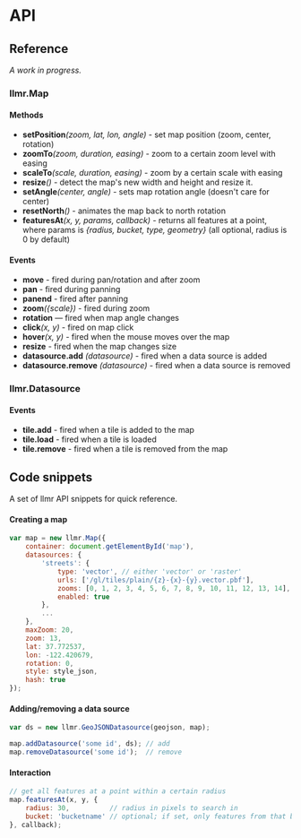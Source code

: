 # API

## Reference

*A work in progress.*

### llmr.Map

#### Methods

- **setPosition**_(zoom, lat, lon, angle)_ - set map position (zoom, center, rotation)
- **zoomTo**_(zoom, duration, easing)_ - zoom to a certain zoom level with easing
- **scaleTo**_(scale, duration, easing)_ - zoom by a certain scale with easing
- **resize**_()_ - detect the map's new width and height and resize it.
- **setAngle**_(center, angle)_ - sets map rotation angle (doesn't care for center)
- **resetNorth**_()_ - animates the map back to north rotation
- **featuresAt**_(x, y, params, callback)_ - returns all features at a point, where params is _{radius, bucket, type, geometry}_ (all optional, radius is 0 by default)

#### Events

- **move** - fired during pan/rotation and after zoom
- **pan** - fired during panning
- **panend** - fired after panning
- **zoom**_({scale})_ - fired during zoom
- **rotation** — fired when map angle changes
- **click**_(x, y)_ - fired on map click
- **hover**_(x, y)_ - fired when the mouse moves over the map
- **resize** - fired when the map changes size
- **datasource.add** *(datasource)* - fired when a data source is added
- **datasource.remove** *(datasource)* - fired when a data source is removed

### llmr.Datasource

#### Events

- **tile.add** - fired when a tile is added to the map
- **tile.load** - fired when a tile is loaded
- **tile.remove** - fired when a tile is removed from the map


## Code snippets

A set of llmr API snippets for quick reference.

#### Creating a map

```js
var map = new llmr.Map({
    container: document.getElementById('map'),
    datasources: {
        'streets': {
            type: 'vector', // either 'vector' or 'raster'
            urls: ['/gl/tiles/plain/{z}-{x}-{y}.vector.pbf'],
            zooms: [0, 1, 2, 3, 4, 5, 6, 7, 8, 9, 10, 11, 12, 13, 14],
            enabled: true
        },
        ...
    },
    maxZoom: 20,
    zoom: 13,
    lat: 37.772537,
    lon: -122.420679,
    rotation: 0,
    style: style_json,
    hash: true
});
```

#### Adding/removing a data source

```js
var ds = new llmr.GeoJSONDatasource(geojson, map);

map.addDatasource('some id', ds); // add
map.removeDatasource('some id');  // remove
```

#### Interaction

```js
// get all features at a point within a certain radius
map.featuresAt(x, y, {
    radius: 30,          // radius in pixels to search in
    bucket: 'bucketname' // optional; if set, only features from that bucket will be matched
}, callback);
```
